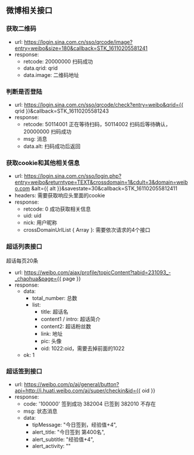 ## 微博相关接口

### 获取二维码

* url: https://login.sina.com.cn/sso/qrcode/image?entry=weibo&size=180&callback=STK_16110205581241
* response:
  * retcode: 20000000 扫码成功
  * data.qrid: qrid
  * data.image: 二维码地址
  
### 判断是否登陆

* url: https://login.sina.com.cn/sso/qrcode/check?entry=weibo&qrid={{ qrid }}&callback=STK_16110205581243
* response: 
  * retcode: 50114001 正在等待扫码，50114002 扫码后等待确认，20000000 扫码成功
  * msg: 消息
  * data.alt: 扫码成功后返回
  
### 获取cookie和其他相关信息

* url: https://login.sina.com.cn/sso/login.php?entry=weibo&returntype=TEXT&crossdomain=1&cdult=3&domain=weibo.com
  &alt={{ alt }}&savestate=30&callback=STK_161102055812411
* headers: 需要获取响应头里面的cookie
* response: 
  * retcode: 0 成功获取相关信息
  * uid: uid
  * nick: 用户昵称
  * crossDomainUrlList { Array<string> }: 需要依次请求的4个接口
  
### 超话列表接口

超话每页20条

* url: https://weibo.com/ajax/profile/topicContent?tabid=231093_-_chaohua&page={{ page }}
* response:
  * data:
    * total_number: 总数
    * list: 
      * title: 超话名
      * content1 / intro: 超话简介
      * content2: 超话粉丝数
      * link: 地址
      * pic: 头像
      * oid: 1022:oid，需要去掉前面的1022
  * ok: 1

### 超话签到接口

* url: https://weibo.com/p/aj/general/button?api=http://i.huati.weibo.com/aj/super/checkin&id={{ oid }}
* response:
  * code: '100000' 签到成功 382004 已签到 382010 不存在
  * msg: 状态消息
  * data:
    * tipMessage: "今日签到，经验值+4",
    * alert_title: "今日签到 第400名",
    * alert_subtitle: "经验值+4",
    * alert_activity: ""